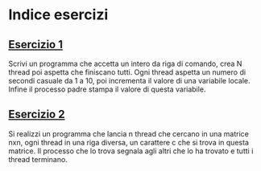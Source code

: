 # Indice esercizi

## [Esercizio 1](#es1.c)
Scrivi un programma che accetta un intero da riga di comando, crea N thread poi aspetta che finiscano tutti.
Ogni thread aspetta un numero di secondi casuale da 1 a 10, poi incrementa il valore di una variabile locale.
Infine il processo padre stampa il valore di questa variabile.

## [Esercizio 2](#es2.c)
Si realizzi un programma che lancia n thread che cercano in una matrice nxn, ogni thread in una riga diversa, un carattere c che si trova in questa matrice. Il processo che lo trova segnala agli altri che lo ha trovato e tutti i thread terminano.

